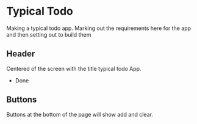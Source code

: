 # Typical Todo

Making a typical todo app. Marking out the requirements here for the app and then setting out to build them

## Header

Centered of the screen with the title typical todo App.

- Done

## Buttons

Buttons at the bottom of the page will show add and clear.
